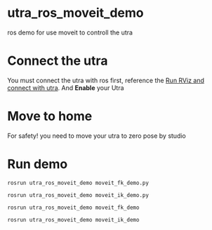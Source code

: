 # utra_ros_moveit_demo
ros demo for use moveit to controll the utra 

# Connect the utra 

You must connect the utra with ros first, reference the [Run RViz and connect with utra](https://github.com/UmbraTek/utra_ros#6-run-rviz-and-connect-with-utra). And **Enable** your Utra

# Move to home

For safety! you need to move your utra to zero pose by studio

# Run demo

```
rosrun utra_ros_moveit_demo moveit_fk_demo.py

rosrun utra_ros_moveit_demo moveit_ik_demo.py

rosrun utra_ros_moveit_demo moveit_fk_demo

rosrun utra_ros_moveit_demo moveit_ik_demo

```